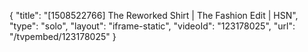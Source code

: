 {
    "title": "[1508522766] The Reworked Shirt | The Fashion Edit | HSN",
    "type": "solo",
    "layout": "iframe-static",
    "videoId": "123178025",
    "url": "\/tvpembed\/123178025"
}